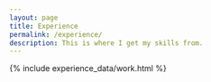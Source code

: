 ```yaml
---
layout: page
title: Experience
permalink: /experience/
description: This is where I get my skills from.
---
```


{% include experience_data/work.html %}
